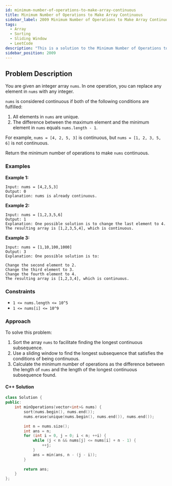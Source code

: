 ```yaml
---
id: minimum-number-of-operations-to-make-array-continuous
title: Minimum Number of Operations to Make Array Continuous
sidebar_label: 2009 Minimum Number of Operations to Make Array Continuous
tags:
  - Array
  - Sorting
  - Sliding Window
  - LeetCode
description: "This is a solution to the Minimum Number of Operations to Make Array Continuous problem on LeetCode."
sidebar_position: 2009
---
```


## Problem Description

You are given an integer array `nums`. In one operation, you can replace any element in `nums` with any integer.

`nums` is considered continuous if both of the following conditions are fulfilled:

1. All elements in `nums` are unique.
2. The difference between the maximum element and the minimum element in `nums` equals `nums.length - 1`.

For example, `nums = [4, 2, 5, 3]` is continuous, but `nums = [1, 2, 3, 5, 6]` is not continuous.

Return the minimum number of operations to make `nums` continuous.

### Examples

**Example 1:**

```
Input: nums = [4,2,5,3]
Output: 0
Explanation: nums is already continuous.
```

**Example 2:**

```
Input: nums = [1,2,3,5,6]
Output: 1
Explanation: One possible solution is to change the last element to 4.
The resulting array is [1,2,3,5,4], which is continuous.
```

**Example 3:**

```
Input: nums = [1,10,100,1000]
Output: 3
Explanation: One possible solution is to:

Change the second element to 2.
Change the third element to 3.
Change the fourth element to 4.
The resulting array is [1,2,3,4], which is continuous.
```


### Constraints

- `1 <= nums.length <= 10^5`
- `1 <= nums[i] <= 10^9`

### Approach

To solve this problem:
1. Sort the array `nums` to facilitate finding the longest continuous subsequence.
2. Use a sliding window to find the longest subsequence that satisfies the conditions of being continuous.
3. Calculate the minimum number of operations as the difference between the length of `nums` and the length of the longest continuous subsequence found.

#### C++ Solution

```cpp
class Solution {
public:
    int minOperations(vector<int>& nums) {
        sort(nums.begin(), nums.end());
        nums.erase(unique(nums.begin(), nums.end()), nums.end());
        
        int n = nums.size();
        int ans = n;
        for (int i = 0, j = 0; i < n; ++i) {
            while (j < n && nums[j] <= nums[i] + n - 1) {
                ++j;
            }
            ans = min(ans, n - (j - i));
        }
        
        return ans;
    }
};
```